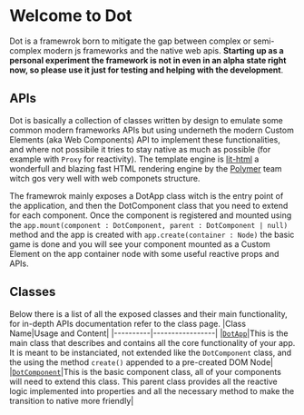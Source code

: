 # Welcome to Dot

Dot is a framewrok born to mitigate the gap between complex or semi-complex modern js frameworks and the native web apis. **Starting up as a personal experiment the framework is not in even in an alpha state right now, so please use it just for testing and helping with the development**.

## APIs
Dot is basically a collection of classes written by design to emulate some common modern frameworks APIs but using underneth the modern Custom Elements (aka Web Components) API to implement these functionalities, and where not possibile it tries to stay native as much as possible (for example with `Proxy` for reactivity). The template engine is [lit-html](https://lit-html.polymer-project.org/) a wonderfull and blazing fast HTML rendering engine by the [Polymer](https://www.polymer-project.org/) team witch gos very well with web componets structure.

The framewrok mainly exposes a DotApp class witch is the entry point of the application, and then the DotComponent class that you need to extend for each component. Once the component is registered and mounted using the `app.mount(component : DotComponent, parent : DotComponent | null)` method and the app is created with `app.create(container : Node)` the basic game is done and you will see your component mounted as a Custom Element on the app container node with some useful reactive props and APIs.

## Classes
Below there is a list of all the exposed classes and their main functionality, for in-depth APIs documentation refer to the class page.
|Class Name|Usage and Content|
|----------|-----------------|
|[`DotApp`](https://github.com/borradaniele/dot/wiki/DotApp)|This is the main class that describes and contains all the core functionality of your app. It is meant to be instanciated, not extended like the `DotComponent` class, and the using the method `create()` appended to a pre-created DOM Node|
|[`DotComponent`](https://github.com/borradaniele/dot/wiki/DotComponent)|This is the basic component class, all of your components will need to extend this class. This parent class provides all the reactive logic implemented into properties and all the necessary method to make the transition to native more friendly|